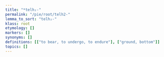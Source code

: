 ```yaml
---
title: "*telh₂-"
permalink: "/pie/root/telh2-"
lemma_to_sort: "telh₂-"
klass: root
etymology: []
markers: []
synonyms: []
definitions: [["to bear, to undergo, to endure"], ["ground, bottom"]]
topics: []
---
```

